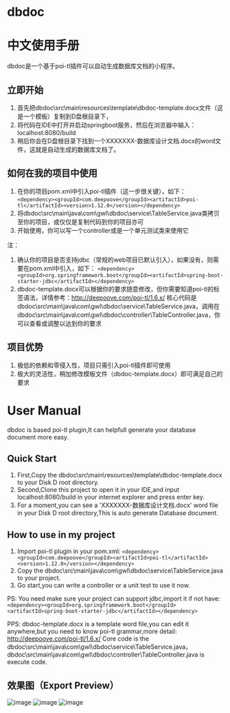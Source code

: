 # dbdoc
# 中文使用手册
dbdoc是一个基于poi-tl插件可以自动生成数据库文档的小程序。

## 立即开始
1. 首先把dbdoc\src\main\resources\template\dbdoc-template.docx文件（这是一个模板）复制到D盘根目录下，
2. 将代码在IDE中打开并启动springboot服务，然后在浏览器中输入：localhost:8080/build
3. 稍后你会在D盘根目录下找到一个XXXXXXX-数据库设计文档.docx的word文件，这就是自动生成的数据库文档了。

## 如何在我的项目中使用
1. 在你的项目pom.xml中引入poi-tl插件（这一步很关键），如下：
```<dependency><groupId>com.deepoove</groupId><artifactId>poi-tl</artifactId><version>1.12.0</version></dependency>```
2. 将dbdoc\src\main\java\com\gwl\dbdoc\service\TableService.java类拷贝至你的项目，或仅仅是复制代码到你的项目亦可
3. 开始使用，你可以写一个controller或是一个单元测试类来使用它

注：
1. 确认你的项目是否支持jdbc（常规的web项目已默认引入），如果没有，则需要在pom.xml中引入，如下：
```<dependency><groupId>org.springframework.boot</groupId><artifactId>spring-boot-starter-jdbc</artifactId></dependency>```
2. dbdoc-template.docx可以根据你的要求随意修改，但你需要知道poi-tl的标签语法，详情参考：http://deepoove.com/poi-tl/1.6.x/ 核心代码是dbdoc\src\main\java\com\gwl\dbdoc\service\TableService.java，调用在dbdoc\src\main\java\com\gwl\dbdoc\controller\TableController.java，你可以查看或调整以达到你的要求

## 项目优势
1. 极低的依赖和零侵入性，项目只需引入poi-tl插件即可使用
2. 极大的灵活性，稍加修改模板文件（dbdoc-template.docx）即可满足自己的要求

# User Manual
dbdoc is based poi-tl plugin,It can helpfull generate your database document more easy.

## Quick Start
1. First,Copy the dbdoc\src\main\resources\template\dbdoc-template.docx to your Disk D root directory.
2. Second,Clone this project to open it in your IDE,and input localhost:8080/build in your internet explorer and press enter key.
3. For a moment,you can see a 'XXXXXXX-数据库设计文档.docx' word file in your Disk D root directory,This is auto generate Database document.

## How to use in my project       
1. Import poi-tl plugin in your pom.xml:
```<dependency><groupId>com.deepoove</groupId><artifactId>poi-tl</artifactId><version>1.12.0</version></dependency>```      
2. Copy the dbdoc\src\main\java\com\gwl\dbdoc\service\TableService.java to your project.
3. Go start,you can write a controller or a unit test to use it now.

PS: You need make sure your project can support jdbc,import it if not have:
```<dependency><groupId>org.springframework.boot</groupId><artifactId>spring-boot-starter-jdbc</artifactId></dependency>```

PPS:  dbdoc-template.docx is a template word file,you can edit it anywhere,but you need to know poi-tl grammar,more detail: http://deepoove.com/poi-tl/1.6.x/ Core code is the dbdoc\src\main\java\com\gwl\dbdoc\service\TableService.java，dbdoc\src\main\java\com\gwl\dbdoc\controller\TableController.java is execute code.

## 效果图（Export Preview）
![image](/src/main/resources/export-preview/export-1.png)
![image](/src/main/resources/export-preview/export-1.png)
![image](/src/main/resources/export-preview/export-1.png)
